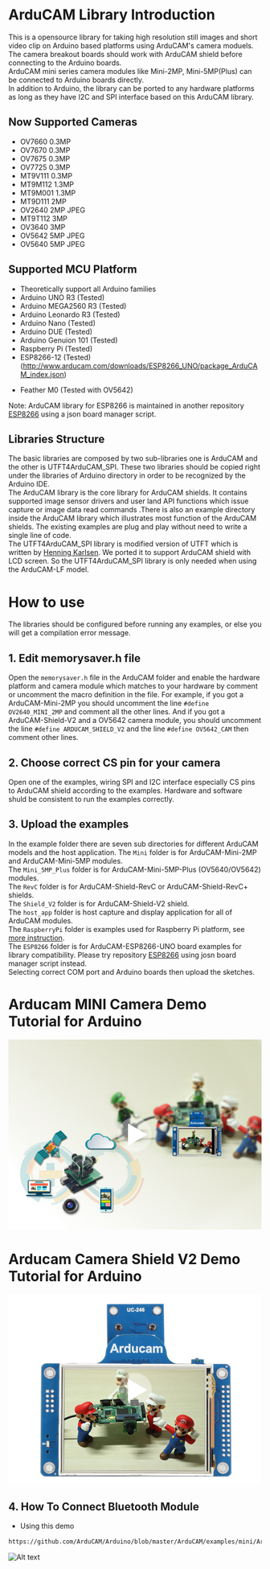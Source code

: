 # ArduCAM Library Introduction
This is a opensource library for taking high resolution still images and short video clip on Arduino based platforms using ArduCAM's camera moduels. <br>
The camera breakout boards should work with ArduCAM shield before connecting to the Arduino boards. <br>
ArduCAM mini series camera modules like Mini-2MP, Mini-5MP(Plus) can be connected to Arduino boards directly. <br>
In addition to Arduino, the library can be ported to any hardware platforms as long as they have I2C and SPI interface based on this ArduCAM library. <br>

## Now Supported Cameras
-	OV7660		0.3MP
-	OV7670		0.3MP
-	OV7675		0.3MP
-	OV7725		0.3MP
-	MT9V111		0.3MP
-	MT9M112		1.3MP	
-	MT9M001		1.3MP 	
-	MT9D111		2MP
-	OV2640		2MP	JPEG
-	MT9T112		3MP
-	OV3640		3MP
-	OV5642		5MP	JPEG
-	OV5640		5MP JPEG

## Supported MCU Platform
-	Theoretically support all Arduino families
-	Arduino UNO R3			(Tested)
-	Arduino MEGA2560 R3		(Tested)
-	Arduino Leonardo R3		(Tested)
-	Arduino Nano			(Tested)
-	Arduino DUE			(Tested)
-	Arduino Genuion 101		(Tested)
-	Raspberry Pi			(Tested)
-	ESP8266-12			(Tested) (http://www.arducam.com/downloads/ESP8266_UNO/package_ArduCAM_index.json)
*	Feather M0              (Tested with OV5642)

Note: ArduCAM library for ESP8266 is maintained in another repository [ESP8266](https://github.com/ArduCAM/ArduCAM_ESP8266_UNO) using a json board manager script. <br>

## Libraries Structure
The basic libraries are composed by two sub-libraries one is ArduCAM and the other is UTFT4ArduCAM_SPI. These two libraries should be copied right under the libraries of Arduino directory in order to be recognized by the Arduino IDE. <br>
The ArduCAM library is the core library for ArduCAM shields. It contains supported image sensor drivers and user land API functions which issue capture or image data read commands .There is also an example directory inside the ArduCAM library which illustrates most 
function of the ArduCAM shields. The existing examples are plug and play without need to write a single line of code.  <br>
The UTFT4ArduCAM_SPI library is modified version of UTFT which is written by [Henning Karlsen](http://www.henningkarlsen.com/electronics). We ported it to support ArduCAM 
shield with LCD screen. So the UTFT4ArduCAM_SPI library is only needed when using the ArduCAM-LF model. <br>

# How to use
The libraries should be configured before running any examples, or else you will get a compilation error message. <br>

## 1. Edit memorysaver.h file
Open the `memorysaver.h` file in the ArduCAM folder and enable the hardware platform and camera module which matches to your hardware by comment or 
uncomment the macro definition in the file. For example, if you got a ArduCAM-Mini-2MP you 
should uncomment the line `#define OV2640_MINI_2MP` and comment all the other lines. And 
if you got a ArduCAM-Shield-V2 and a OV5642 camera module, you should uncomment the line `#define ARDUCAM_SHIELD_V2` 
and the line `#define OV5642_CAM` then comment other lines. <br>

## 2. Choose correct CS pin for your camera
Open one of the examples, wiring SPI and I2C interface especially CS pins to ArduCAM shield according to the examples.
Hardware and software shuld be consistent to run the examples correctly.

## 3. Upload the examples
In the example folder there are seven sub directories for different ArduCAM models and the host application. 
The `Mini` folder is for ArduCAM-Mini-2MP and ArduCAM-Mini-5MP modules.  <br>
The `Mini_5MP_Plus` folder is for ArduCAM-Mini-5MP-Plus (OV5640/OV5642) modules.  <br>
The `RevC` folder is for ArduCAM-Shield-RevC or ArduCAM-Shield-RevC+ shields.  <br>
The `Shield_V2` folder is for ArduCAM-Shield-V2 shield.  <br>
The `host_app` folder is host capture and display application for all of ArduCAM modules. <br>
The `RaspberryPi` folder is examples used for Raspberry Pi platform, see [more instruction](https://github.com/ArduCAM/Arduino/tree/master/ArduCAM/examples/RaspberryPi). <br>
The `ESP8266` folder is for ArduCAM-ESP8266-UNO board examples for library compatibility. Please try repository [ESP8266](https://github.com/ArduCAM/ArduCAM_ESP8266_UNO) using josn board manager script instead.<br>
Selecting correct COM port and Arduino boards then upload the sketches.  <br>
# Arducam MINI Camera Demo Tutorial for Arduino
[![IMAGE ALT TEXT](https://github.com/UCTRONICS/pic/blob/master/Arducam_MINI_Camera.jpeg)](https://youtu.be/hybQpjwJ4aA  "Arducam MINI Camera Demo Tutorial for Arduino")

# Arducam Camera Shield V2 Demo Tutorial for Arduino
[![IMAGE ALT TEXT](https://github.com/UCTRONICS/pic/blob/master/Arducam_Shield_V2_Camera.jpeg)](https://youtu.be/XMik38TNqGk  "Arducam MINI Camera Demo Tutorial for Arduino")

## 4. How To Connect Bluetooth Module
- Using this demo 
```Bash
https://github.com/ArduCAM/Arduino/blob/master/ArduCAM/examples/mini/ArduCAM_Mini_Video_Streaming_Bluetooth/ArduCAM_Mini_Video_Streaming_Bluetooth.ino
```
 ![Alt text](https://github.com/ArduCAM/Arduino/blob/master/Arducam_Mini_VideoStreaming_BlueTooth.png)



